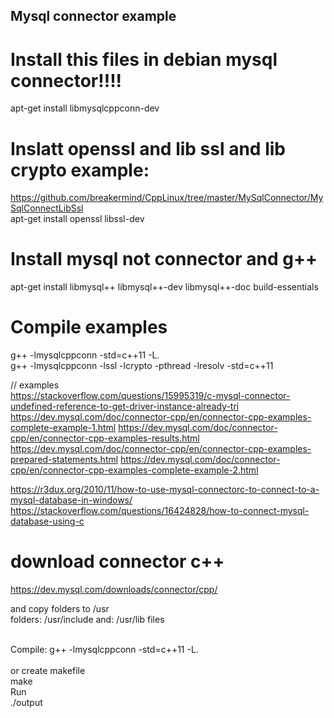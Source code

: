 ## Mysql connector example

# Install this files in debian mysql connector!!!!
apt-get install libmysqlcppconn-dev 

# Inslatt openssl and lib ssl and lib crypto example: 
https://github.com/breakermind/CppLinux/tree/master/MySqlConnector/MySqlConnectLibSsl
<br>apt-get install openssl libssl-dev

# Install  mysql not connector and g++
apt-get install libmysql++ libmysql++-dev libmysql++-doc build-essentials

# Compile examples
g++ -lmysqlcppconn -std=c++11 -L. <br>
g++ -lmysqlcppconn -lssl -lcrypto -pthread -lresolv -std=c++11
  
  // examples  
  https://stackoverflow.com/questions/15995319/c-mysql-connector-undefined-reference-to-get-driver-instance-already-tri
  https://dev.mysql.com/doc/connector-cpp/en/connector-cpp-examples-complete-example-1.html
  https://dev.mysql.com/doc/connector-cpp/en/connector-cpp-examples-results.html
  https://dev.mysql.com/doc/connector-cpp/en/connector-cpp-examples-prepared-statements.html
  https://dev.mysql.com/doc/connector-cpp/en/connector-cpp-examples-complete-example-2.html

  https://r3dux.org/2010/11/how-to-use-mysql-connectorc-to-connect-to-a-mysql-database-in-windows/
  https://stackoverflow.com/questions/16424828/how-to-connect-mysql-database-using-c
  
 # download connector c++ 
 https://dev.mysql.com/downloads/connector/cpp/
  
  and copy folders to /usr
  <br> folders:  /usr/include and:  /usr/lib files
  
<br>
Compile:
g++ -lmysqlcppconn -std=c++11 -L. <br>
<br> or create makefile
<br> make
<br> Run <br>
./output

